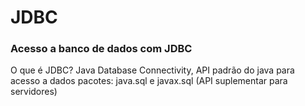 # JDBC

### Acesso a banco de dados com JDBC
O que é JDBC?
Java Database Connectivity, API padrão do java para acesso a dados
pacotes: java.sql e javax.sql (API suplementar para servidores)
